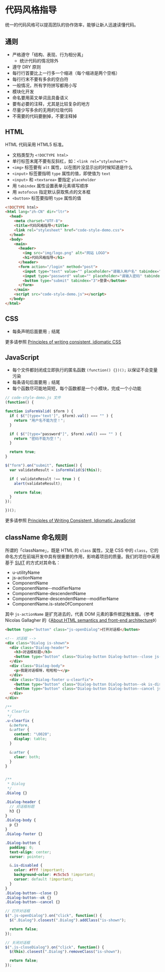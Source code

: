 # 代码风格指导

统一的代码风格可以提高团队的协作效率，能够让新人迅速读懂代码。

## 通则

* 严格遵守「结构、表现、行为相分离」
  * 统计代码的情况除外
* 遵守 DRY 原则
* 每行行首要比上一行多一个缩进（每个缩进是两个空格）
* 每行行末不要有多余的空白符
* 一般情况，所有字符拼写都用小写
* 模块化开发
* 命名要用英文单词且具备语义
* 要有必要的注释，尤其是比较复杂的地方
* 尽量少写多余的无用的垃圾代码
* 不需要的代码要删掉，不要注释掉

## HTML

HTML 代码采用 HTML5 标准。

* 文档类型为 `<!DOCTYPE html>`
* 单行标签末尾不要有反斜杠，如：`<link rel="stylesheet">`
* `<img>` 标签要有 `alt` 属性，以在图片没显示出的时候知道是什么
* `<input>` 标签要指明 `type` 属性的值，即使值为 `text`
* `<input>` 和 `<textarea>` 要指定 `placeholder`
* 用 `tabindex` 属性设置表单元素填写顺序
* 用 `autofocus` 指定默认获取焦点的文本框
* `<button>` 标签要指明 `type` 属性的值

```html
<!DOCTYPE html>
<html lang="zh-CN" dir="ltr">
  <head>
    <meta charset="UTF-8">
    <title>代码风格指导</title>
    <link rel="stylesheet" href="code-style-demo.css">
  </head>
  <body>
    <main>
      <header>
        <img src="img/logo.png" alt="网站 LOGO">
        <h1>代码风格指导</h1>
      </header>
      <form action="/login" method="post">
        <input type="text" value="" placeholder="请输入用户名" tabindex="1" autofocus="autofocus">
        <input type="password" value="" placeholder="请输入密码" tabindex="2">
        <button type="submit" tabindex="3">登录</button>
      </form>
    </main>
    <script src="code-style-demo.js"></script>
  </body>
</html>
```

## CSS

* 每条声明后面要用 `;` 结尾

更多请参照 [Principles of writing consistent, idiomatic CSS](https://github.com/necolas/idiomatic-css)

## JavaScript

* 每个文件都封闭成立即执行的匿名函数 `(function() {})();` 以保证不会变量污染
* 每条语句后面要用 `;` 结尾
* 每个函数尽可能地简短，每个函数都是一个小模块，完成一个小功能

```js
// code-style-demo.js 文件
(function() {

function isFormValid( $form ) {
  if ( $("[type='text']", $form).val() === "" ) {
    return "用户名不能为空！";
  }

  if ( $("[type="password"]", $form).val() === "" ) {
    return "密码不能为空！";
  }

  return true;
}

$("form").on("submit", function() {
  var validateResult = isFormValid($(this));

  if ( validateResult !== true ) {
    alert(validateResult);

    return false;
  }
});

})();
```

更多请参照 [Principles of Writing Consistent, Idiomatic JavaScript](https://github.com/rwaldron/idiomatic.js)

## className 命名规则

所谓的「className」，既是 HTML 的 `class` 属性，又是 CSS 中的 `class`，它的命名方式在前端开发中具有很重要的作用，影响着项目的质量。我们的项目中采用基于 [SUIT](https://github.com/suitcss/suit/blob/master/doc/naming-conventions.md) 的方式对其命名：

* u-utilityName
* js-actionName
* ComponentName
* ComponentName--modifierName
* ComponentName-descendentName
* ComponentName-descendentName--modifierName
* ComponentName.is-stateOfComponent

其中 `js-actionName` 是扩充进去的，代表 DOM 元素的事件绑定触发器。（参考 Nicolas Gallagher 的《[About HTML semantics and front-end architecture](http://nicolasgallagher.com/about-html-semantics-front-end-architecture/#javascript-specific-classes)》）

```html
<button type="button" class="js-openDialog">打开对话框</button>

<!-- 对话框 -->
<div class="Dialog is-shown">
  <div class="Dialog-header">
    <h3>对话框标题</h3>
    <button type="button" class="Dialog-button Dialog-button--close js-closeDialog">关闭</button>
  </div>
  <div class="Dialog-body">
    <p>我是对话框呀，啦啦啦～</p>
  </div>
  <div class="Dialog-footer u-clearfix">
    <button type="button" class="Dialog-button Dialog-button--ok is-disabled">确定</button>
    <button type="button" class="Dialog-button Dialog-button--cancel js-closeDialog">取消</button>
  </div>
</div>
```

```scss
/**
 * Clearfix
 */
.u-clearfix {
  &:before,
  &:after {
    content: "\0020";
    display: table;
  }

  &:after {
    clear: both;
  }
}


/**
 * Dialog
 */
.Dialog {}

.Dialog-header {
  // 对话框标题
  h3 {}
}
.Dialog-body {
  p {}
}
.Dialog-footer {}

.Dialog-button {
  padding: 0;
  text-align: center;
  cursor: pointer;

  &.is-disabled {
    color: #fff !important;
    background-color: #c5c5c5 !important;
    cursor: default !important;
  }
}
.Dialog-button--close {}
.Dialog-button--ok {}
.Dialog-button--cancel {}
```

```js
// 打开对话框
$(".js-openDialog").on("click", function() {
  $(".Dialog").closest(".Dialog").addClass("is-shown");

  return false;
});

// 关闭对话框
$(".js-closeDialog").on("click", function() {
  $(this).closest(".Dialog").removeClass("is-shown");

  return false;
});
```
